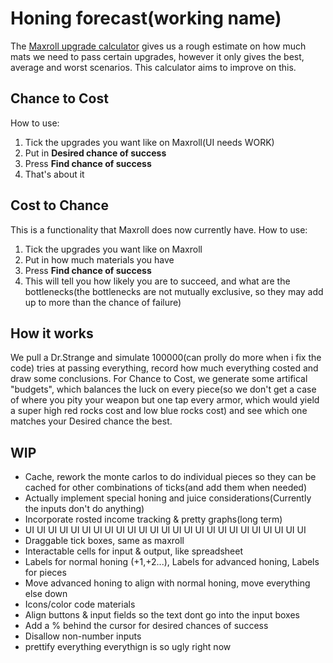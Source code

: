 # Honing forecast(working name)

The [Maxroll upgrade calculator](https://maxroll.gg/lost-ark/upgrade-calculator) gives us a rough estimate on how much mats we need to pass certain upgrades, however it only gives the best, average and worst scenarios. This calculator aims to improve on this.

## Chance to Cost

How to use:

1. Tick the upgrades you want like on Maxroll(UI needs WORK)
2. Put in **Desired chance of success**
3. Press **Find chance of success**
4. That's about it

## Cost to Chance

This is a functionality that Maxroll does now currently have. How to use:

1. Tick the upgrades you want like on Maxroll
2. Put in how much materials you have
3. Press **Find chance of success**
4. This will tell you how likely you are to succeed, and what are the bottlenecks(the bottlenecks are not mutually exclusive, so they may add up to more than the chance of failure)

## How it works

We pull a Dr.Strange and simulate 100000(can prolly do more when i fix the code) tries at passing everything, record how much everything costed and draw some conclusions. For Chance to Cost, we generate some artifical "budgets", which balances the luck on every piece(so we don't get a case of where you pity your weapon but one tap every armor, which would yield a super high red rocks cost and low blue rocks cost) and see which one matches your Desired chance the best.

## WIP

- Cache, rework the monte carlos to do individual pieces so they can be cached for other combinations of ticks(and add them when needed)
- Actually implement special honing and juice considerations(Currently the inputs don't do anything)
- Incorporate rosted income tracking & pretty graphs(long term)
- UI UI UI UI UI UI UI UI UI UI UI UI UI UI UI UI UI UI UI UI UI UI UI UI UI
- Draggable tick boxes, same as maxroll
- Interactable cells for input & output, like spreadsheet
- Labels for normal honing (+1,+2...), Labels for advanced honing, Labels for pieces
- Move advanced honing to align with normal honing, move everything else down
- Icons/color code materials
- Align buttons & input fields so the text dont go into the input boxes
- Add a % behind the cursor for desired chances of success
- Disallow non-number inputs
- prettify everything everythign is so ugly right now
